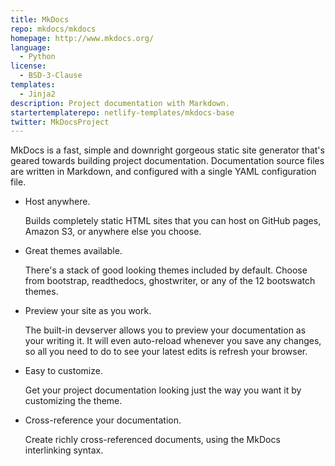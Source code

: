 ```yaml
---
title: MkDocs
repo: mkdocs/mkdocs
homepage: http://www.mkdocs.org/
language:
  - Python
license:
  - BSD-3-Clause
templates:
  - Jinja2
description: Project documentation with Markdown.
startertemplaterepo: netlify-templates/mkdocs-base
twitter: MkDocsProject
---
```


MkDocs is a fast, simple and downright gorgeous static site generator that's geared towards building project documentation. Documentation source files are written in Markdown, and configured with a single YAML configuration file.

- Host anywhere.

  Builds completely static HTML sites that you can host on GitHub pages, Amazon S3, or anywhere else you choose.

- Great themes available.

  There's a stack of good looking themes included by default. Choose from bootstrap, readthedocs, ghostwriter, or any of the 12 bootswatch themes.

- Preview your site as you work.

  The built-in devserver allows you to preview your documentation as your writing it. It will even auto-reload whenever you save any changes, so all you need to do to see your latest edits is refresh your browser.

- Easy to customize.

  Get your project documentation looking just the way you want it by customizing the theme.

- Cross-reference your documentation.

  Create richly cross-referenced documents, using the MkDocs interlinking syntax.

